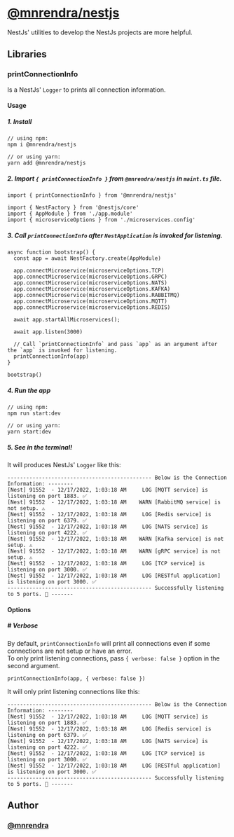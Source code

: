 # [@mnrendra/nestjs](https://www.npmjs.com/package/@mnrendra/nestjs)  
NestJs' utilities to develop the NestJs projects are more helpful.  
  
## Libraries  
  
### printConnectionInfo  
Is a NestJs' `Logger` to prints all connection information.  
  
#### Usage  
  
##### 1. Install  
```
// using npm:
npm i @mnrendra/nestjs

// or using yarn:
yarn add @mnrendra/nestjs
```  
  
##### 2. Import `{ printConnectionInfo }` from `@mnrendra/nestjs` in `maint.ts` file.  
```
import { printConnectionInfo } from '@mnrendra/nestjs'

import { NestFactory } from '@nestjs/core'
import { AppModule } from './app.module'
import { microserviceOptions } from './microservices.config'
```  
  
##### 3. Call `printConnectionInfo` after `NestApplication` is invoked for listening.  
```
async function bootstrap() {
  const app = await NestFactory.create(AppModule)

  app.connectMicroservice(microserviceOptions.TCP)
  app.connectMicroservice(microserviceOptions.GRPC)
  app.connectMicroservice(microserviceOptions.NATS)
  app.connectMicroservice(microserviceOptions.KAFKA)
  app.connectMicroservice(microserviceOptions.RABBITMQ)
  app.connectMicroservice(microserviceOptions.MQTT)
  app.connectMicroservice(microserviceOptions.REDIS)

  await app.startAllMicroservices();

  await app.listen(3000)

  // Call `printConnectionInfo` and pass `app` as an argument after the `app` is invoked for listening.
  printConnectionInfo(app)
}

bootstrap()
```  
  
##### 4. Run the app  
```
// using npm:
npm run start:dev

// or using yarn:
yarn start:dev
```  
  
##### 5. See in the terminal!  
It will produces NestJs' `Logger` like this:  
```
---------------------------------------------- Below is the Connection Information: --------
[Nest] 91552  - 12/17/2022, 1:03:18 AM     LOG [MQTT service] is listening on port 1883. ✅
[Nest] 91552  - 12/17/2022, 1:03:18 AM    WARN [RabbitMQ service] is not setup. ⚠️
[Nest] 91552  - 12/17/2022, 1:03:18 AM     LOG [Redis service] is listening on port 6379. ✅
[Nest] 91552  - 12/17/2022, 1:03:18 AM     LOG [NATS service] is listening on port 4222. ✅
[Nest] 91552  - 12/17/2022, 1:03:18 AM    WARN [Kafka service] is not setup. ⚠️
[Nest] 91552  - 12/17/2022, 1:03:18 AM    WARN [gRPC service] is not setup. ⚠️
[Nest] 91552  - 12/17/2022, 1:03:18 AM     LOG [TCP service] is listening on port 3000. ✅
[Nest] 91552  - 12/17/2022, 1:03:18 AM     LOG [RESTful application] is listening on port 3000. ✅
---------------------------------------------- Successfully listening to 5 ports. 🥳 -------
```  
  
#### Options  
  
##### # Verbose  
By default, `printConnectionInfo` will print all connections even if some connections are not setup or have an error.  
To only print listening connections, pass `{ verbose: false }` option in the second argument.  
```
printConnectionInfo(app, { verbose: false })
```  
It will only print listening connections like this:  
```
---------------------------------------------- Below is the Connection Information: --------
[Nest] 91552  - 12/17/2022, 1:03:18 AM     LOG [MQTT service] is listening on port 1883. ✅
[Nest] 91552  - 12/17/2022, 1:03:18 AM     LOG [Redis service] is listening on port 6379. ✅
[Nest] 91552  - 12/17/2022, 1:03:18 AM     LOG [NATS service] is listening on port 4222. ✅
[Nest] 91552  - 12/17/2022, 1:03:18 AM     LOG [TCP service] is listening on port 3000. ✅
[Nest] 91552  - 12/17/2022, 1:03:18 AM     LOG [RESTful application] is listening on port 3000. ✅
---------------------------------------------- Successfully listening to 5 ports. 🥳 -------
```  
  
## Author  
### [@mnrendra](https://github.com/mnrendra)  

